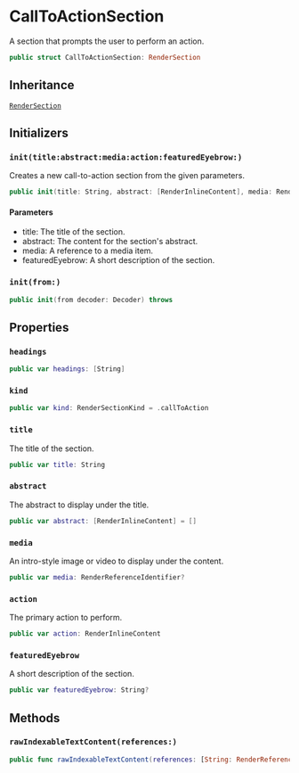 # CallToActionSection

A section that prompts the user to perform an action.

``` swift
public struct CallToActionSection: RenderSection 
```

## Inheritance

[`RenderSection`](/RenderSection)

## Initializers

### `init(title:abstract:media:action:featuredEyebrow:)`

Creates a new call-to-action section from the given parameters.

``` swift
public init(title: String, abstract: [RenderInlineContent], media: RenderReferenceIdentifier?, action: RenderInlineContent, featuredEyebrow: String) 
```

#### Parameters

  - title: The title of the section.
  - abstract: The content for the section's abstract.
  - media: A reference to a media item.
  - featuredEyebrow: A short description of the section.

### `init(from:)`

``` swift
public init(from decoder: Decoder) throws 
```

## Properties

### `headings`

``` swift
public var headings: [String] 
```

### `kind`

``` swift
public var kind: RenderSectionKind = .callToAction
```

### `title`

The title of the section.

``` swift
public var title: String
```

### `abstract`

The abstract to display under the title.

``` swift
public var abstract: [RenderInlineContent] = []
```

### `media`

An intro-style image or video to display under the content.

``` swift
public var media: RenderReferenceIdentifier?
```

### `action`

The primary action to perform.

``` swift
public var action: RenderInlineContent
```

### `featuredEyebrow`

A short description of the section.

``` swift
public var featuredEyebrow: String?
```

## Methods

### `rawIndexableTextContent(references:)`

``` swift
public func rawIndexableTextContent(references: [String: RenderReference]) -> String 
```
